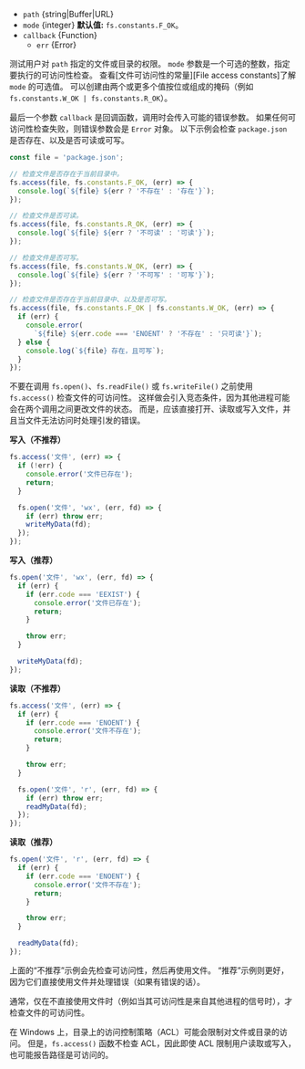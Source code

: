 <!-- YAML
added: v0.11.15
changes:
  - version: v7.6.0
    pr-url: https://github.com/nodejs/node/pull/10739
    description: 参数 `path` 可以是 WHATWG `URL` 对象（使用 `file:` 协议）。 
      该支持目前仍是实验的。
  - version: v6.3.0
    pr-url: https://github.com/nodejs/node/pull/6534
    description: 直接存在于 `fs` 上的常数（如 `fs.R_OK` 等）已被移到 `fs.constants`（软弃用）。
      因此，对于 Node.js `< v6.3.0`，可以使用 `fs` 访问这些常量，或类似 `(fs.constants || fs).R_OK` 的处理以兼容所有版本。
-->

* `path` {string|Buffer|URL}
* `mode` {integer} **默认值:** `fs.constants.F_OK`。
* `callback` {Function}
  * `err` {Error}

测试用户对 `path` 指定的文件或目录的权限。
`mode` 参数是一个可选的整数，指定要执行的可访问性检查。
查看[文件可访问性的常量][File access constants]了解 `mode` 的可选值。 
可以创建由两个或更多个值按位或组成的掩码（例如 `fs.constants.W_OK | fs.constants.R_OK`）。

最后一个参数 `callback` 是回调函数，调用时会传入可能的错误参数。
如果任何可访问性检查失败，则错误参数会是 `Error` 对象。
以下示例会检查 `package.json` 是否存在、以及是否可读或可写。

```js
const file = 'package.json';

// 检查文件是否存在于当前目录中。
fs.access(file, fs.constants.F_OK, (err) => {
  console.log(`${file} ${err ? '不存在' : '存在'}`);
});

// 检查文件是否可读。
fs.access(file, fs.constants.R_OK, (err) => {
  console.log(`${file} ${err ? '不可读' : '可读'}`);
});

// 检查文件是否可写。
fs.access(file, fs.constants.W_OK, (err) => {
  console.log(`${file} ${err ? '不可写' : '可写'}`);
});

// 检查文件是否存在于当前目录中、以及是否可写。
fs.access(file, fs.constants.F_OK | fs.constants.W_OK, (err) => {
  if (err) {
    console.error(
      `${file} ${err.code === 'ENOENT' ? '不存在' : '只可读'}`);
  } else {
    console.log(`${file} 存在，且可写`);
  }
});
```

不要在调用 `fs.open()`、`fs.readFile()` 或 `fs.writeFile()` 之前使用 `fs.access()` 检查文件的可访问性。
这样做会引入竞态条件，因为其他进程可能会在两个调用之间更改文件的状态。
而是，应该直接打开、读取或写入文件，并且当文件无法访问时处理引发的错误。

**写入（不推荐）**

```js
fs.access('文件', (err) => {
  if (!err) {
    console.error('文件已存在');
    return;
  }

  fs.open('文件', 'wx', (err, fd) => {
    if (err) throw err;
    writeMyData(fd);
  });
});
```

**写入（推荐）**

```js
fs.open('文件', 'wx', (err, fd) => {
  if (err) {
    if (err.code === 'EEXIST') {
      console.error('文件已存在');
      return;
    }

    throw err;
  }

  writeMyData(fd);
});
```

**读取（不推荐）**

```js
fs.access('文件', (err) => {
  if (err) {
    if (err.code === 'ENOENT') {
      console.error('文件不存在');
      return;
    }

    throw err;
  }

  fs.open('文件', 'r', (err, fd) => {
    if (err) throw err;
    readMyData(fd);
  });
});
```

**读取（推荐）**

```js
fs.open('文件', 'r', (err, fd) => {
  if (err) {
    if (err.code === 'ENOENT') {
      console.error('文件不存在');
      return;
    }

    throw err;
  }

  readMyData(fd);
});
```

上面的“不推荐”示例会先检查可访问性，然后再使用文件。
“推荐”示例则更好，因为它们直接使用文件并处理错误（如果有错误的话）。

通常，仅在不直接使用文件时（例如当其可访问性是来自其他进程的信号时），才检查文件的可访问性。

在 Windows 上，目录上的访问控制策略（ACL）可能会限制对文件或目录的访问。
但是，`fs.access()` 函数不检查 ACL，因此即使 ACL 限制用户读取或写入，也可能报告路径是可访问的。

